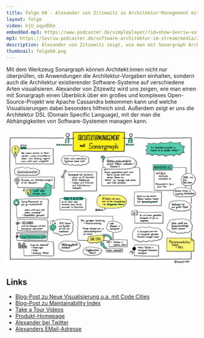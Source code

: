 ```yaml
---
title: Folge 60 - Alexander von Zitzewitz zu Architektur-Management mit Sonargraph
layout: folge
video: kjU_aqydDXo
embedded-mp3: https://www.podcaster.de/simpleplayer/?id=show~1evriw~software-architektur-im-stream~pod-cd4ec26d9b629c91633eab5b07&v=1622207943
mp3: https://1evriw.podcaster.de/software-architektur-im-stream/media/ZitzewitzSonargraph.mp3
description: Alexander von Zitzewitz zeigt, wie man mit Sonargraph Architekturen definieren und visualisieren kann. 
thumbnail: folge60.png
---
```


Mit dem Werkzeug Sonargraph können Architekt:innen nicht nur
überprüfen, ob Anwendungen die Architektur-Vorgaben einhalten, sondern
auch die Architektur existierender Software-Systeme auf verschiedene
Arten visualisieren. Alexander von Zitzewitz wird uns zeigen, wie man
einen mit Sonargraph einen Überblick über ein großes und komplexes
Open-Source-Projekt wie Apache Cassandra bekommen kann und welche
Visualisierungen dabei besonders hilfreich sind. Außerdem zeigt er uns
die Architektur DSL (Domain Specific Language), mit der man die
Abhängigkeiten von Software-Systemen managen kann.

![Sketchnotes](/sketchnotes/folge60.jpg)

## Links

* [Blog-Post zu Neue Visualisierung u.a. mit Code Cities](https://blog.hello2morrow.com/2021/05/analyzing-software-with-advanced-visualizations/)
* [Blog-Post zu Maintainability Index](https://blog.hello2morrow.com/2018/12/a-promising-new-metric-to-track-maintainability/)
* [Take a Tour Videos](https://www.hello2morrow.com/videos)
* [Produkt-Homepage](http://www.hello2morrow.com/products/sonargraph/architect9)
* [Alexander bei Twitter](https://twitter.com/AZ_hello2morrow)
* [Alexanders EMail-Adresse](mailto:a.zitzewitz@hello2morrow.com)


